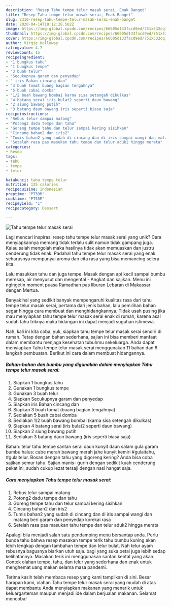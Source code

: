 ```yaml
---
description: "Resep Tahu tempe telur masak serai, Enak Banget"
title: "Resep Tahu tempe telur masak serai, Enak Banget"
slug: 2310-resep-tahu-tempe-telur-masak-serai-enak-banget
date: 2020-04-14T10:12:28.502Z
image: https://img-global.cpcdn.com/recipes/66605d133facd9ed/751x532cq70/tahu-tempe-telur-masak-serai-foto-resep-utama.jpg
thumbnail: https://img-global.cpcdn.com/recipes/66605d133facd9ed/751x532cq70/tahu-tempe-telur-masak-serai-foto-resep-utama.jpg
cover: https://img-global.cpcdn.com/recipes/66605d133facd9ed/751x532cq70/tahu-tempe-telur-masak-serai-foto-resep-utama.jpg
author: Virgie Holloway
ratingvalue: 4.7
reviewcount: 15
recipeingredient:
- "1 bungkus tahu"
- "1 bungkus tempe"
- "3 buah telur"
- "Secukupnya garam dan penyedap"
- " iris Bahan cincang dan"
- "3 buah tomat buang bagian tengahnya"
- "5 buah cabai domba"
- "1/2 buah bawang bombai karna sisa setengah dikulkas"
- "4 batang serai iris bulat2 seperti daun bawang"
- "2 siung bawang putih"
- "3 batang daun bawang iris seperti biasa saja"
recipeinstructions:
- "Rebus telur sampai matang"
- "Potong2 dadu tempe dan tahu"
- "Goreng tempe tahu dan telur sampai kering sisihkan"
- "Cincang bahan2 dan iris2"
- "Tumis bahan2 yang sudah di cincang dan di iris sampai wangi dan matang beri garam dan penyedap korekai rasa"
- "Setelah rasa pas masukan tahu tempe dan telur aduk2 hingga merata"
categories:
- Resep
tags:
- tahu
- tempe
- telur

katakunci: tahu tempe telur 
nutrition: 135 calories
recipecuisine: Indonesian
preptime: "PT39M"
cooktime: "PT55M"
recipeyield: "1"
recipecategory: Dessert

---
```



![Tahu tempe telur masak serai](https://img-global.cpcdn.com/recipes/66605d133facd9ed/751x532cq70/tahu-tempe-telur-masak-serai-foto-resep-utama.jpg)

Lagi mencari inspirasi resep tahu tempe telur masak serai yang unik? Cara menyiapkannya memang tidak terlalu sulit namun tidak gampang juga. Kalau salah mengolah maka hasilnya tidak akan memuaskan dan justru cenderung tidak enak. Padahal tahu tempe telur masak serai yang enak seharusnya mempunyai aroma dan cita rasa yang bisa memancing selera kita.

Lalu masukkan tahu dan juga tempe. Masak dengan api kecil sampai bumbu meresap, air menyusut dan mengental - Angkat dan sajikan. Menu ini ngingetin moment puasa Ramadhan pas liburan Lebaran di Makassar dengan Mertua.

Banyak hal yang sedikit banyak mempengaruhi kualitas rasa dari tahu tempe telur masak serai, pertama dari jenis bahan, lalu pemilihan bahan segar hingga cara membuat dan menghidangkannya. Tidak usah pusing jika mau menyiapkan tahu tempe telur masak serai enak di rumah, karena asal sudah tahu triknya maka hidangan ini dapat menjadi suguhan istimewa.


Nah, kali ini kita coba, yuk, siapkan tahu tempe telur masak serai sendiri di rumah. Tetap dengan bahan sederhana, sajian ini bisa memberi manfaat dalam membantu menjaga kesehatan tubuhmu sekeluarga. Anda dapat menyiapkan Tahu tempe telur masak serai menggunakan 11 bahan dan 6 langkah pembuatan. Berikut ini cara dalam membuat hidangannya.

<!--inarticleads1-->

##### Bahan-bahan dan bumbu yang digunakan dalam menyiapkan Tahu tempe telur masak serai:

1. Siapkan 1 bungkus tahu
1. Gunakan 1 bungkus tempe
1. Gunakan 3 buah telur
1. Siapkan Secukupnya garam dan penyedap
1. Siapkan  iris Bahan cincang dan
1. Siapkan 3 buah tomat (buang bagian tengahnya)
1. Sediakan 5 buah cabai domba
1. Sediakan 1/2 buah bawang bombai (karna sisa setengah dikulkas)
1. Siapkan 4 batang serai (iris bulat2 seperti daun bawang)
1. Siapkan 2 siung bawang putih
1. Sediakan 3 batang daun bawang (iris seperti biasa saja)


Bahan: telur tahu tempe santan serai daun kunyit daun salam gula garam bumbu halus: cabe merah bawang merah jahe kunyit kemiri #gulaitahu, #gulaitelur. Bosan dengan tahu yang digoreng kering? Anda bisa coba sajikan semur tahu. Sajian manis- gurih dengan sedikit kuah cenderung pekat ini, sudah cukup lezat tersaji dengan nasi hangat saja. 

<!--inarticleads2-->

##### Cara menyiapkan Tahu tempe telur masak serai:

1. Rebus telur sampai matang
1. Potong2 dadu tempe dan tahu
1. Goreng tempe tahu dan telur sampai kering sisihkan
1. Cincang bahan2 dan iris2
1. Tumis bahan2 yang sudah di cincang dan di iris sampai wangi dan matang beri garam dan penyedap korekai rasa
1. Setelah rasa pas masukan tahu tempe dan telur aduk2 hingga merata


Apalagi bila menjadi salah satu pendamping menu bersantap anda. Perlu bunda tahu bahwa resep masakan tempe terik tahu bumbu kuning akan lebih lengkap dengan tambahan tempe dan telur bulat. Nah telur ayam rebusnya bagusnya biarkan utuh saja. bagi yang suka petai juga lebih sedap kelihatannya. Masakan terik ini menggunakan santan kental yang akan. Contek olahan tempe, tahu, dan telur yang sederhana dan enak untuk menghemat uang makan selama masa pandemi. 

Terima kasih telah membaca resep yang kami tampilkan di sini. Besar harapan kami, olahan Tahu tempe telur masak serai yang mudah di atas dapat membantu Anda menyiapkan makanan yang menarik untuk keluarga/teman maupun menjadi ide dalam berjualan makanan. Selamat mencoba!
